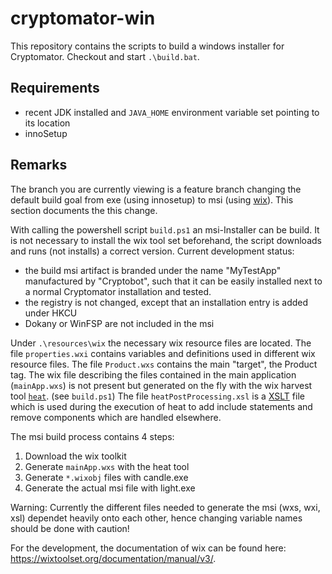 cryptomator-win
==================

This repository contains the scripts to build a windows installer for Cryptomator. Checkout and start `.\build.bat`.

## Requirements

* recent JDK installed and `JAVA_HOME` environment variable set pointing to its location
* innoSetup

## Remarks

The branch you are currently viewing is a feature branch changing the default build goal from exe (using innosetup) to msi (using [wix](https://wixtoolset.org/)). This section documents the this change.

With calling the powershell script `build.ps1` an msi-Installer can be build.
 It is not necessary to install the wix tool set beforehand, the script downloads and runs (not installs) a correct version.
 Current development status:
* the build msi artifact is branded under the name "MyTestApp" manufactured by "Cryptobot", such that it can be easily installed next to a normal Cryptomator installation and tested.
* the registry is not changed, except that an installation entry is added under HKCU
* Dokany or WinFSP are not included in the msi

Under `.\resources\wix` the necessary wix resource files are located.
 The file `properties.wxi` contains variables and definitions used in different wix resource files.
 The file `Product.wxs` contains the main "target", the Product tag.
 The wix file describing the files contained in the main application (`mainApp.wxs`) is not present but generated on the fly with the wix harvest tool [`heat`](https://wixtoolset.org/documentation/manual/v3/overview/heat.html). (see `build.ps1`)
 The file `heatPostProcessing.xsl` is a [XSLT](https://en.wikipedia.org/wiki/XSLT) file which is used during the execution of heat to add include statements and remove components which are handled elsewhere. 

The msi build process contains 4 steps:
1. Download the wix toolkit
2. Generate `mainApp.wxs` with the heat tool
3. Generate `*.wixobj` files with candle.exe
4. Generate the actual msi file with light.exe 

Warning: Currently the different files needed to generate the msi (wxs, wxi, xsl) dependet heavily onto each other, hence changing variable names should be done with caution!

For the development, the documentation of wix can be found here: https://wixtoolset.org/documentation/manual/v3/.